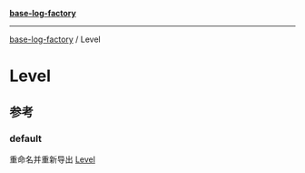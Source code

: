 [**base-log-factory**](../index.md)

***

[base-log-factory](../index.md) / Level

# Level

## 参考

### default

重命名并重新导出 [Level](../index/enumerations/Level.md)
